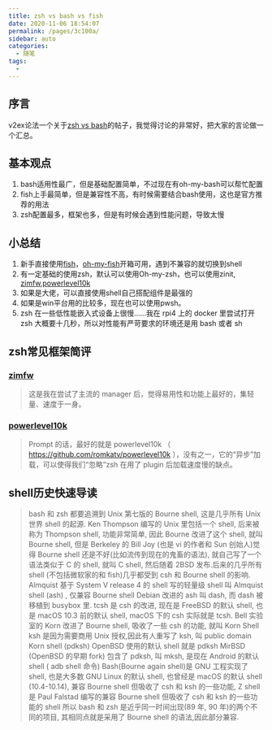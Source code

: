 ```yaml
---
title: zsh vs bash vs fish
date: 2020-11-06 18:54:07
permalink: /pages/3c100a/
sidebar: auto
categories:
  - 随笔
tags:
  - 
---
```

## 序言
v2ex论法一个关于[zsh vs bash](https://www.v2ex.com/t/718204#reply85)的帖子，我觉得讨论的非常好，把大家的言论做一个汇总。

## 基本观点

1. bash适用性最广，但是基础配置简单，不过现在有oh-my-bash可以帮忙配置
2. fish上手最简单，但是兼容性不高，有时候需要结合bash使用，这也是官方推荐的用法
3. zsh配置最多，框架也多，但是有时候会遇到性能问题，导致太慢

## 小总结

1. 新手直接使用[fish](https://github.com/fish-shell/fish-shell)，[oh-my-fish](https://github.com/oh-my-fish/oh-my-fish)开箱可用，遇到不兼容的就切换到shell
2. 有一定基础的使用zsh，默认可以使用Oh-my-zsh，也可以使用zinit, [zimfw](https://github.com/zimfw/zimfw),[powerlevel10k](https://github.com/romkatv/powerlevel10k)
3. 如果是大佬，可以直接使用shell自己搭配组件是最强的
4. 如果是win平台用的比较多，现在也可以使用pwsh。
5. zsh 在一些低性能嵌入式设备上很慢……我在 rpi4 上的 docker 里尝试打开 zsh 大概要十几秒，所以对性能有严苛要求的环境还是用 bash 或者 sh
## zsh常见框架简评

### [zimfw](https://github.com/zimfw/zimfw)

>这是我在尝试了主流的 manager 后，觉得易用性和功能上最好的，集轻量、速度于一身。

### [powerlevel10k](https://github.com/romkatv/powerlevel10k)

>Prompt 的话，最好的就是 powerlevel10k （ https://github.com/romkatv/powerlevel10k ），没有之一，它的“异步”加载，可以使得我们“忽略”zsh 在用了 plugin 后加载速度慢的缺点。

## shell历史快速导读

> bash 和 zsh 都要追溯到 Unix 第七版的 Bourne shell, 这是几乎所有 Unix 世界 shell 的起源.
Ken Thompson 编写的 Unix 里包括一个 shell, 后来被称为 Thompson shell, 功能非常简单, 因此 Bourne 改进了这个 shell, 就叫 Bourne shell, 但是 Berkeley 的 Bill Joy (也是 vi 的作者和 Sun 创始人)觉得 Bourne shell 还是不好(比如流传到现在的鬼畜的语法), 就自己写了一个语法类似于 C 的 shell, 就叫 C shell, 然后随着 2BSD 发布.后来的几乎所有 shell (不包括微软家的和 fish)几乎都受到 csh 和 Bourne shell 的影响.
Almquist 基于 System V release 4 的 shell 写的轻量级 shell 叫 Almquist shell (ash) , 仅兼容 Bourne shell
Debian 改进的 ash 叫 dash, 而 dash 被移植到 busybox 里.
tcsh 是 csh 的改进, 现在是 FreeBSD 的默认 shell, 也是 macOS 10.3 前的默认 shell, macOS 下的 csh 实际就是 tcsh.
Bell 实验室的 Korn 改进了 Bourne shell, 吸收了一些 csh 的功能, 就叫 Korn Shell
ksh 是因为需要商用 Unix 授权,因此有人重写了 ksh, 叫 public domain Korn shell (pdksh)
OpenBSD 使用的默认 shell 就是 pdksh
MirBSD (OpenBSD 的早期 fork) 包含了 pdksh, 叫 mksh, 是现在 Android 的默认 shell ( adb shell 命令)
Bash(Bourne again shell)是 GNU 工程实现了 shell, 也是大多数 GNU Linux 的默认 shell, 也曾经是 macOS 的默认 shell (10.4-10.14), 兼容 Bourne shell 但吸收了 csh 和 ksh 的一些功能,
Z shell 是 Paul Falstad 编写的兼容 Bourne shell 但吸收了 csh 和 ksh 的一些功能的 shell
所以 bash 和 zsh 是近乎同一时间出现(89 年, 90 年)的两个不同的项目, 其相同点就是采用了 Bourne shell 的语法,因此部分兼容.